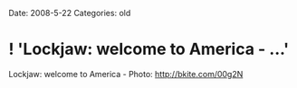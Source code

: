 Date: 2008-5-22
Categories: old

# ! 'Lockjaw: welcome to America - ...'

Lockjaw: welcome to America - Photo: http://bkite.com/00g2N
